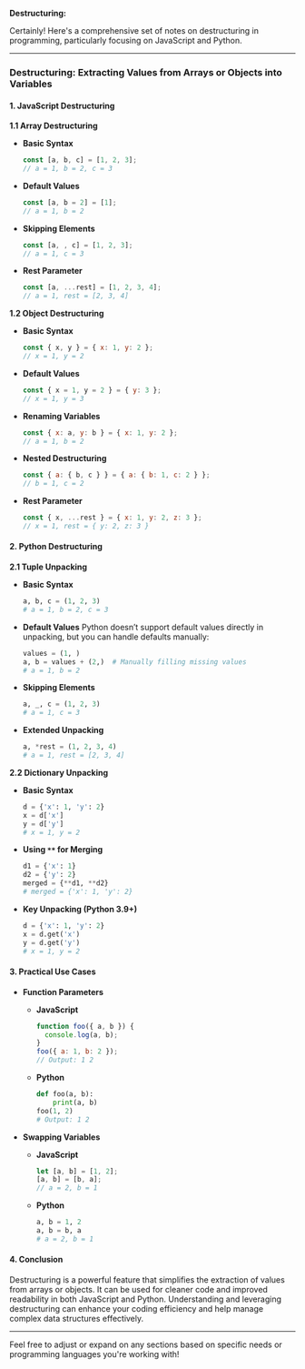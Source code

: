 **Destructuring:**

Certainly! Here's a comprehensive set of notes on destructuring in programming, particularly focusing on JavaScript and Python.

* * *

### Destructuring: Extracting Values from Arrays or Objects into Variables

#### **1. JavaScript Destructuring**

**1.1 Array Destructuring**

* **Basic Syntax**
    
    ```javascript
    const [a, b, c] = [1, 2, 3];
    // a = 1, b = 2, c = 3
    ```
    
* **Default Values**
    
    ```javascript
    const [a, b = 2] = [1];
    // a = 1, b = 2
    ```
    
* **Skipping Elements**
    
    ```javascript
    const [a, , c] = [1, 2, 3];
    // a = 1, c = 3
    ```
    
* **Rest Parameter**
    
    ```javascript
    const [a, ...rest] = [1, 2, 3, 4];
    // a = 1, rest = [2, 3, 4]
    ```
    

**1.2 Object Destructuring**

* **Basic Syntax**
    
    ```javascript
    const { x, y } = { x: 1, y: 2 };
    // x = 1, y = 2
    ```
    
* **Default Values**
    
    ```javascript
    const { x = 1, y = 2 } = { y: 3 };
    // x = 1, y = 3
    ```
    
* **Renaming Variables**
    
    ```javascript
    const { x: a, y: b } = { x: 1, y: 2 };
    // a = 1, b = 2
    ```
    
* **Nested Destructuring**
    
    ```javascript
    const { a: { b, c } } = { a: { b: 1, c: 2 } };
    // b = 1, c = 2
    ```
    
* **Rest Parameter**
    
    ```javascript
    const { x, ...rest } = { x: 1, y: 2, z: 3 };
    // x = 1, rest = { y: 2, z: 3 }
    ```
    

#### **2. Python Destructuring**

**2.1 Tuple Unpacking**

* **Basic Syntax**
    
    ```python
    a, b, c = (1, 2, 3)
    # a = 1, b = 2, c = 3
    ```
    
* **Default Values** Python doesn’t support default values directly in unpacking, but you can handle defaults manually:
    
    ```python
    values = (1, )
    a, b = values + (2,)  # Manually filling missing values
    # a = 1, b = 2
    ```
    
* **Skipping Elements**
    
    ```python
    a, _, c = (1, 2, 3)
    # a = 1, c = 3
    ```
    
* **Extended Unpacking**
    
    ```python
    a, *rest = (1, 2, 3, 4)
    # a = 1, rest = [2, 3, 4]
    ```
    

**2.2 Dictionary Unpacking**

* **Basic Syntax**
    
    ```python
    d = {'x': 1, 'y': 2}
    x = d['x']
    y = d['y']
    # x = 1, y = 2
    ```
    
* **Using `**` for Merging**
    
    ```python
    d1 = {'x': 1}
    d2 = {'y': 2}
    merged = {**d1, **d2}
    # merged = {'x': 1, 'y': 2}
    ```
    
* **Key Unpacking (Python 3.9+)**
    
    ```python
    d = {'x': 1, 'y': 2}
    x = d.get('x')
    y = d.get('y')
    # x = 1, y = 2
    ```
    

#### **3. Practical Use Cases**

* **Function Parameters**
    
    * **JavaScript**
        
        ```javascript
        function foo({ a, b }) {
          console.log(a, b);
        }
        foo({ a: 1, b: 2 });
        // Output: 1 2
        ```
        
    * **Python**
        
        ```python
        def foo(a, b):
            print(a, b)
        foo(1, 2)
        # Output: 1 2
        ```
        
* **Swapping Variables**
    
    * **JavaScript**
        
        ```javascript
        let [a, b] = [1, 2];
        [a, b] = [b, a];
        // a = 2, b = 1
        ```
        
    * **Python**
        
        ```python
        a, b = 1, 2
        a, b = b, a
        # a = 2, b = 1
        ```
        

#### **4. Conclusion**

Destructuring is a powerful feature that simplifies the extraction of values from arrays or objects. It can be used for cleaner code and improved readability in both JavaScript and Python. Understanding and leveraging destructuring can enhance your coding efficiency and help manage complex data structures effectively.

* * *

Feel free to adjust or expand on any sections based on specific needs or programming languages you're working with!